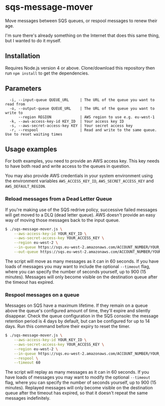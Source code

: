 # sqs-message-mover

Move messages between SQS queues, or respool messages to renew their age.

I'm sure there's already something on the Internet that does this same thing, but I wanted to do it myself.

## Installation

Requires Node.js version 4 or above. Clone/download this repository then run `npm install` to get the dependencies.

## Parameters
```
  -i, --input-queue QUEUE_URL     | The URL of the queue you want to read from
  -o, --output-queue QUEUE_URL    | The URL of the queue you want to write to
      --region REGION             | AWS region to use e.g. eu-west-1
  -k, --aws-access-key-id KEY_ID  | Your access key ID
  -s, --aws-secret-access-key KEY | Your secret access key
  -r, --respool                   | Read and write to the same queue. Use to reset waiting times
```

## Usage examples

For both examples, you need to provide an AWS access key. This key needs to have both read and write access to the queues in question.

You may also provide AWS credentials in your system environment using the environment variables `AWS_ACCESS_KEY_ID`, `AWS_SECRET_ACCESS_KEY` and `AWS_DEFAULT_REGION`.

### Reload messages from a Dead Letter Queue

If you're making use of the SQS redrive policy, successive failed messages will get moved to a DLQ (dead letter queue). AWS doesn't provide an easy way of moving those messages back to the input queue.

```bash
$ ./sqs-message-mover.js \
    --aws-access-key-id YOUR_KEY_ID \
    --aws-secret-access-key YOUR_ACCESS_KEY \
    --region eu-west-2 \
    --in-queue https://sqs.eu-west-2.amazonaws.com/ACCOUNT_NUMBER/YOUR_DLQ \
    --out-queue https://sqs.eu-west-2.amazonaws.com/ACCOUNT_NUMBER/YOUR_QUEUE
```

The script will move as many messages as it can in 60 seconds. If you have loads of messages you may want to include the optional `--timeout` flag, where you can specify the number of seconds yourself, up to 900 (15 minutes). Messages will only become visible on the destination queue after the timeout has expired.

### Respool messages on a queue

Messages on SQS have a maximum lifetime. If they remain on a queue above the queue's configured amount of time, they'll expire and silently disappear. Check the queue configuration in the SQS console: the message retention period is 4 days by default, but can be configured for up to 14 days. Run this command before their expiry to reset the timer.

```bash
$ ./sqs-message-mover.js \
    --aws-access-key-id YOUR_KEY_ID \
    --aws-secret-access-key YOUR_ACCESS_KEY \
    --region eu-west-2 \
    --in-queue https://sqs.eu-west-2.amazonaws.com/ACCOUNT_NUMBER/YOUR_QUEUE \
    --respool \
    --timeout 60
```

The script will replay as many messages as it can in 60 seconds. If you have loads of messages you may want to modify the optional `--timeout` flag, where you can specify the number of seconds yourself, up to 900 (15 minutes). Replayed messages will only become visible on the destination queue after the timeout has expired, so that it doesn't repeat the same messages indefinitely.
